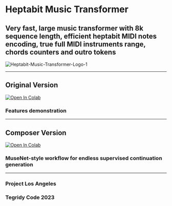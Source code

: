 # Heptabit Music Transformer
## Very fast, large music transformer with 8k sequence length, efficient heptabit MIDI notes encoding, true full MIDI instruments range, chords counters and outro tokens

![Heptabit-Music-Transformer-Logo-1](https://github.com/asigalov61/Heptabit-Music-Transformer/assets/56325539/386c72fc-f049-4722-b968-5ed3ac6712cc)

***

## Original Version

[![Open In Colab][colab-badge]][colab-notebook2]

[colab-notebook2]: <https://colab.research.google.com/github/asigalov61/Heptabit-Music-Transformer/blob/main/Heptabit_Music_Transformer.ipynb>
[colab-badge]: <https://colab.research.google.com/assets/colab-badge.svg>

### Features demonstration

***

## Composer Version

[![Open In Colab][colab-badge]][colab-notebook3]

[colab-notebook3]: <https://colab.research.google.com/github/asigalov61/Heptabit-Music-Transformer/blob/main/Heptabit_Music_Transformer_Composer.ipynb>
[colab-badge]: <https://colab.research.google.com/assets/colab-badge.svg>

### MuseNet-style workflow for endless supervised continuation generation

***

### Project Los Angeles
### Tegridy Code 2023
